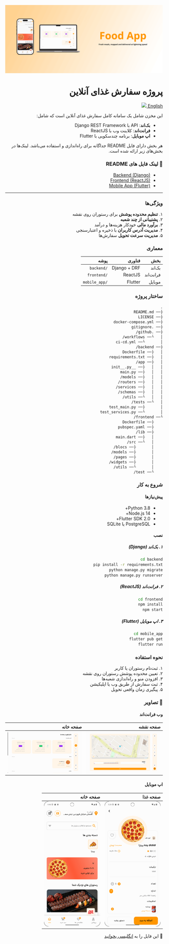 
![alt-text](mockups/banner.png "Header Card")

<div dir="rtl" style="text-align: right">

# پروژه سفارش غذای آنلاین
[English <img src="https://raw.githubusercontent.com/hjnilsson/country-flags/master/svg/us.svg" width="20"/>](README.md)

این مخزن شامل یک سامانه کامل سفارش غذای آنلاین است که شامل:

- **بک‌اند**: API با Django REST Framework  
- **فرانت‌اند**: کلاینت وب با ReactJS  
- **اپ موبایل**: برنامه چندسکویی با Flutter  

هر بخش دارای فایل README جداگانه برای راه‌اندازی و استفاده می‌باشد. لینک‌ها در بخش‌های زیر ارائه شده است.

### 🔗 لینک فایل های README
- [Backend (Django)](backend/README.md)
- [Frontend (ReactJS)](reactjs/README.md)
- [Mobile App (Flutter)](mobile/README.md)

---

### ویژگی‌ها

۱. **تنظیم محدوده پوشش** برای رستوران روی نقشه  
۲. **پشتیبانی از چند شعبه**  
۳. **برآورد مالی** خودکار هزینه‌ها و درآمد  
۴. **مدیریت آدرس کاربران** با ذخیره و اعتبارسنجی  
۵. **مدیریت سرعت تحویل** سفارش‌ها  

### معماری

| بخش       | فناوری                  | پوشه           |
|-----------|-------------------------|----------------|
| بک‌اند    | Django + DRF            | `/backend`     |
| فرانت‌اند | ReactJS                 | `/frontend`    |
| موبایل    | Flutter                 | `/mobile_app`  |
### ساختار پروژه

```plaintext
.
├── README.md
├── LICENSE
├── docker-compose.yml
├── .gitignore
├── .github/
│   └── workflows/
│       └── ci-cd.yml
├── backend/
│   ├── Dockerfile
│   ├── requirements.txt
│   ├── app/
│   │   ├── __init__.py
│   │   ├── main.py
│   │   ├── models/
│   │   ├── routers/
│   │   ├── services/
│   │   ├── schemas/
│   │   └── utils/
│   └── tests/
│       ├── test_main.py
│       └── test_services.py
└── frontend/
    ├── Dockerfile
    ├── pubspec.yaml
    ├── lib/
    │   ├── main.dart
    │   └── src/
    │       ├── blocs/
    │       ├── models/
    │       ├── pages/
    │       ├── widgets/
    │       └── utils/
    └── test/
```

### شروع به کار

#### پیش‌نیازها

- Python 3.8+  
- Node.js 14+  
- Flutter SDK 2.0+  
- PostgreSQL یا SQLite  

#### نصب

##### ۱. بک‌اند (Django)
```bash
cd backend
pip install -r requirements.txt
python manage.py migrate
python manage.py runserver
```

##### ۲. فرانت‌اند (ReactJS)
```bash
cd frontend
npm install
npm start
```

##### ۳. اپ موبایل (Flutter)
```bash
cd mobile_app
flutter pub get
flutter run
```

### نحوه استفاده

۱. ثبت‌نام رستوران یا کاربر  
۲. تعیین محدوده پوشش رستوران روی نقشه  
۳. افزودن منو و راه‌اندازی شعبه‌ها  
۴. ثبت سفارش از طریق وب یا اپلیکیشن  
۵. پیگیری زمان واقعی تحویل  

### 📸 تصاویر

#### وب فرانت‌اند
| صفحه نقشه                                                         | صفحه خانه                                                          |
|-------------------------------------------------------------------|--------------------------------------------------------------------|
| <img src="reactjs/screenshots/map_screen.png" style="width:100%"> | <img src="reactjs/screenshots/home_screen.png" style="width:100%"> |

#### اپ موبایل
| صفحه غذا                                                            | صفحه خانه                                                            |
|---------------------------------------------------------------------|----------------------------------------------------------------------|
| <img src="mobile/screenshots/food_screen.png" style="height:400px"> | <img src="mobile/screenshots/home_screen.png" style="height:400px;"> |  


📄 این فایل را به [انگلیسی بخوانید](README.md)

</div>
